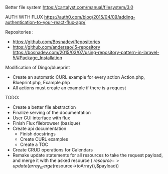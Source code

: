 Better file system
https://cartalyst.com/manual/filesystem/3.0

AUTH WITH FLUX
https://auth0.com/blog/2015/04/09/adding-authentication-to-your-react-flux-app/

Repositories :
 - https://github.com/Bosnadev/Repositories
 - https://github.com/andersao/l5-repository
 https://bosnadev.com/2015/03/07/using-repository-pattern-in-laravel-5/#Package_Installation

Modification of Dingo/blueprint
- Create an automatic CURL example for every action Action.php, Blueprint.php, Example.php
 - All actions must create an example if there is a request


TODO:
- Create a better file abstraction
- Finalize serving of the documentation
- User GUI interface with flux
- Finish Flux filebrowser (basique)
- Create api documentation
  - Finish docstrings
  - Create CURL examples
  - Create a TOC
- Create CRUD operations for Calendars
- Remake update statements for all resources to take the request payload, and merge it with the asked resource ( $resource->update(array_merge($resource->toArray(),$payload))